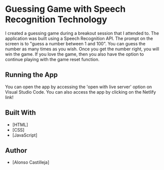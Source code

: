 # Guessing Game with Speech Recognition Technology

I created a guessing game during a breakout session that I attended to. The application was built using a Speech Recognition API. 
The prompt on the screen is to "guess a number between 1 and 100". You can guess the number as many times as you wish. Once you get the number right, you will win the game. If you love the game, then you also have the option to continue playing with the game reset function.

## Running the App

You can open the app by accessing the 'open with live server' option on Visual Studio Code. You can also access the app by clicking on the Netlify link!

## Built With 

* [HTML]
* [CSS]
* [JavaScript]

## Author 

* [Alonso Castilleja]